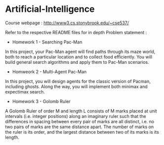 # Artificial-Intelligence

Course webpage : http://www3.cs.stonybrook.edu/~cse537/


Refer to the respective README files for in depth Problem statement :


* Homework 1 - Searching Pac-Man

In this project, your Pac-Man agent will find paths through its maze world, both to reach a particular location and to collect food efficiently. You will build general search algorithms and apply them to Pac-Man scenarios.


* Homweork 2 - Multi-Agent Pac-Man

In this project, you will design agents for the classic version of Pacman, including ghosts. Along the way, you will implement both minimax and expectimax search.


* Homework 3 - Golomb Ruler

A Golomb Ruler of order M and length L consists of M marks placed at unit intervals (i.e. integer positions) along an imaginary ruler such that the differences in spacing between every pair of marks are all distinct, i.e. no two pairs of marks are the same distance apart. The number of marks on the ruler is its order, and the largest distance between two of its marks is its length.
